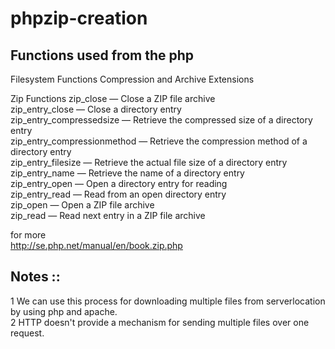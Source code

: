 # phpzip-creation


## Functions used from the php 
Filesystem Functions
Compression and Archive Extensions

Zip Functions 
zip_close — Close a ZIP file archive   
zip_entry_close — Close a directory entry  
zip_entry_compressedsize — Retrieve the compressed size of a directory entry  
zip_entry_compressionmethod — Retrieve the compression method of a directory entry  
zip_entry_filesize — Retrieve the actual file size of a directory entry 
zip_entry_name — Retrieve the name of a directory entry  
zip_entry_open — Open a directory entry for reading  
zip_entry_read — Read from an open directory entry  
zip_open — Open a ZIP file archive  
zip_read — Read next entry in a ZIP file archive  

for more  
http://se.php.net/manual/en/book.zip.php  



## Notes :: 
1 We can use this process for downloading multiple files from serverlocation by using php and apache.  
2  HTTP doesn't provide a mechanism for sending multiple files over one request.
